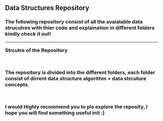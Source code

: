 <h2>Data Structures Repository
<h3>The following repository consist of all the avaialable data strucutres with thier code and explaination in different folders kindly check it out!

<hr>

<p><b> Strcutre of the Repository</b></p>
<br>
<p> The repository is divided into the different folders, each folder consist of dirrent data structure algorithm + data strcuture concepts.</p>

<br>

<p><b> I would Highly recommend you to pls explore the reposity, I hope you will find something useful init :)
